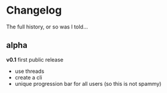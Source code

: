 # Changelog

<summary>The full history, or so was I told...</summary>

## alpha

**v0.1** first public release

- use threads
- create a cli
- unique progression bar for all users (so this is not spammy)
